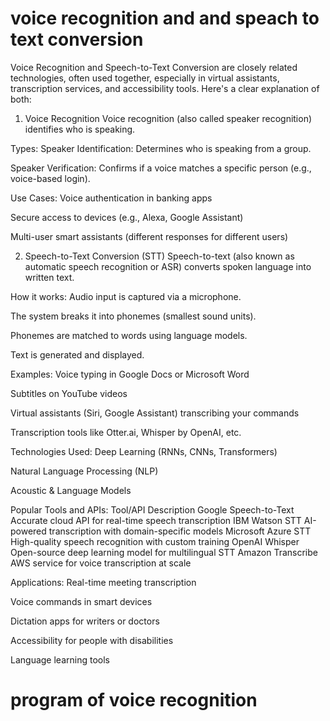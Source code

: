 # voice recognition and and speach to text conversion 

Voice Recognition and Speech-to-Text Conversion are closely related technologies, often used together, especially in virtual assistants, transcription services, and accessibility tools. Here's a clear explanation of both:

1. Voice Recognition
Voice recognition (also called speaker recognition) identifies who is speaking.

 Types:
Speaker Identification: Determines who is speaking from a group.

Speaker Verification: Confirms if a voice matches a specific person (e.g., voice-based login).

Use Cases:
Voice authentication in banking apps

Secure access to devices (e.g., Alexa, Google Assistant)

Multi-user smart assistants (different responses for different users)

2. Speech-to-Text Conversion (STT)
Speech-to-text (also known as automatic speech recognition or ASR) converts spoken language into written text.

How it works:
Audio input is captured via a microphone.

The system breaks it into phonemes (smallest sound units).

Phonemes are matched to words using language models.

Text is generated and displayed.

Examples:
Voice typing in Google Docs or Microsoft Word

Subtitles on YouTube videos

Virtual assistants (Siri, Google Assistant) transcribing your commands

Transcription tools like Otter.ai, Whisper by OpenAI, etc.

Technologies Used:
Deep Learning (RNNs, CNNs, Transformers)

Natural Language Processing (NLP)

Acoustic & Language Models

Popular Tools and APIs:
Tool/API	Description
Google Speech-to-Text	Accurate cloud API for real-time speech transcription
IBM Watson STT	AI-powered transcription with domain-specific models
Microsoft Azure STT	High-quality speech recognition with custom training
OpenAI Whisper	Open-source deep learning model for multilingual STT
Amazon Transcribe	AWS service for voice transcription at scale

Applications:
Real-time meeting transcription

Voice commands in smart devices

Dictation apps for writers or doctors

Accessibility for people with disabilities

Language learning tools


# program of voice recognition




